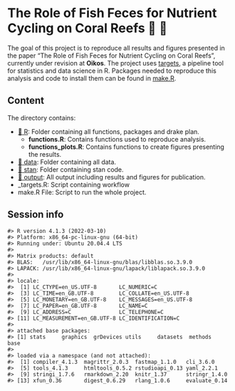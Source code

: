 
<!-- README.md is generated from README.Rmd. Please edit that file -->

# The Role of Fish Feces for Nutrient Cycling on Coral Reefs :tropical_fish: :poop:

<!-- badges: start -->
<!-- badges: end -->

The goal of this project is to reproduce all results and figures
presented in the paper “The Role of Fish Feces for Nutrient Cycling on
Coral Reefs”, currently under revision at **Oikos**. The project uses
[targets](https://docs.ropensci.org/targets/), a pipeline tool for
statistics and data science in R. Packages needed to reproduce this
analysis and code to install them can be found in [make.R](make.R).

## Content

The directory contains:

-   [:file_folder: R](/R): Folder containing all functions, packages and
    drake plan.  
    - **functions.R**: Contains functions used to reproduce analysis.  
    - **functions_plots.R**: Contains functions to create figures
    presenting the results.  
-   [:file_folder: data](/data): Folder containing all data.
-   [:file_folder: stan](/stan): Folder containing stan code.
-   [:file_folder: output](/output): All output including results and
    figures for publication.
-   \_targets.R: Script containing workflow
-   make.R File: Script to run the whole project.

## Session info

    #> R version 4.1.3 (2022-03-10)
    #> Platform: x86_64-pc-linux-gnu (64-bit)
    #> Running under: Ubuntu 20.04.4 LTS
    #> 
    #> Matrix products: default
    #> BLAS:   /usr/lib/x86_64-linux-gnu/blas/libblas.so.3.9.0
    #> LAPACK: /usr/lib/x86_64-linux-gnu/lapack/liblapack.so.3.9.0
    #> 
    #> locale:
    #>  [1] LC_CTYPE=en_US.UTF-8       LC_NUMERIC=C              
    #>  [3] LC_TIME=en_GB.UTF-8        LC_COLLATE=en_US.UTF-8    
    #>  [5] LC_MONETARY=en_GB.UTF-8    LC_MESSAGES=en_US.UTF-8   
    #>  [7] LC_PAPER=en_GB.UTF-8       LC_NAME=C                 
    #>  [9] LC_ADDRESS=C               LC_TELEPHONE=C            
    #> [11] LC_MEASUREMENT=en_GB.UTF-8 LC_IDENTIFICATION=C       
    #> 
    #> attached base packages:
    #> [1] stats     graphics  grDevices utils     datasets  methods   base     
    #> 
    #> loaded via a namespace (and not attached):
    #>  [1] compiler_4.1.3  magrittr_2.0.3  fastmap_1.1.0   cli_3.6.0      
    #>  [5] tools_4.1.3     htmltools_0.5.2 rstudioapi_0.13 yaml_2.2.1     
    #>  [9] stringi_1.7.6   rmarkdown_2.20  knitr_1.37      stringr_1.4.0  
    #> [13] xfun_0.36       digest_0.6.29   rlang_1.0.6     evaluate_0.14
